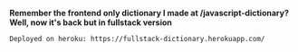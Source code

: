 **Remember the frontend only dictionary I made at /javascript-dictionary? Well, now it's back but in fullstack version**

``Deployed on heroku: https://fullstack-dictionary.herokuapp.com/``
